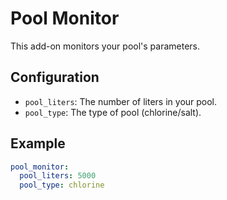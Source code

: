 # Pool Monitor

This add-on monitors your pool's parameters.

## Configuration

- `pool_liters`: The number of liters in your pool.
- `pool_type`: The type of pool (chlorine/salt).

## Example

```yaml
pool_monitor:
  pool_liters: 5000
  pool_type: chlorine
```

